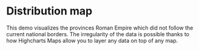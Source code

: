 # Distribution map
This demo visualizes the provinces Roman Empire which did not follow the current national borders. The irregularity of the data is possible thanks to how Highcharts Maps allow you to layer any data on top of any map.